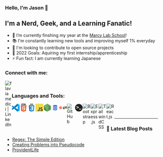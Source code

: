 ### Hello, I'm Jason 👋


## I'm a Nerd, Geek, and a Learning Fanatic!

- 🔭 I’m currently finshing my year at the [Marcy Lab School](https://www.marcylabschool.org/)!
- 📚 I'm constantly learning new tools and improving myself 1% everyday
- 👀 I'm looking to contribute to open source projects
- 🥅 2022 Goals: Aquiring my first internship/apprenticeship
- ⚡ Fun fact: I am currently learning Japanese 

### Connect with me:

<a href="https://www.linkedin.com/in/jason-padilla-8294bb1a7/">
<img align="left" alt="flaviamedici | LinkedIn" width="22px" src="https://yt3.ggpht.com/9XmuxL_LL7CxAOOlbBgTnJIo2uHpoLKHhWzlPt7O49ULQmvBSJlxk1RpX3pJ8jkRBkD6p9BIRg=s900-c-k-c0x00ffffff-no-rj" />
</a>

<br />

### Languages and Tools:

<img align="left" alt="Visual Studio Code" width="26px" src="https://raw.githubusercontent.com/github/explore/80688e429a7d4ef2fca1e82350fe8e3517d3494d/topics/visual-studio-code/visual-studio-code.png" />

<img align="left" alt="HTML5" width="26px" src="https://raw.githubusercontent.com/github/explore/80688e429a7d4ef2fca1e82350fe8e3517d3494d/topics/html/html.png" />

<img align="left" alt="CSS3" width="26px" src="https://raw.githubusercontent.com/github/explore/80688e429a7d4ef2fca1e82350fe8e3517d3494d/topics/css/css.png" />

<img align="left" alt="JavaScript" width="26px" src="https://raw.githubusercontent.com/github/explore/80688e429a7d4ef2fca1e82350fe8e3517d3494d/topics/javascript/javascript.png" />
<img align="left" alt="Node.js" width="26px" src="https://raw.githubusercontent.com/github/explore/80688e429a7d4ef2fca1e82350fe8e3517d3494d/topics/nodejs/nodejs.png" />

<img align="left" alt="SQL" width="26px" src="https://raw.githubusercontent.com/github/explore/80688e429a7d4ef2fca1e82350fe8e3517d3494d/topics/sql/sql.png" />

<img align="left" alt="Git" width="26px" src="https://raw.githubusercontent.com/github/explore/80688e429a7d4ef2fca1e82350fe8e3517d3494d/topics/git/git.png" />

<img align="left" alt="GitHub" width="26px" src="https://play-lh.googleusercontent.com/PCpXdqvUWfCW1mXhH1Y_98yBpgsWxuTSTofy3NGMo9yBTATDyzVkqU580bfSln50bFU" />

<img align="left" alt="Terminal" width="26px" src="https://raw.githubusercontent.com/github/explore/80688e429a7d4ef2fca1e82350fe8e3517d3494d/topics/terminal/terminal.png" />

<img align="left" alt="Bootstrap" width="26px" src="https://upload.wikimedia.org/wikipedia/commons/thumb/b/b2/Bootstrap_logo.svg/1200px-Bootstrap_logo.svg.png" />

<img align="left" alt="Express.js" width="26px" src="https://ih1.redbubble.net/image.438908244.6144/st,small,507x507-pad,600x600,f8f8f8.u2.jpg" />

<img align="left" alt="TailwindCSS" width="26px" src="https://viget.imgix.net/tailwind-on-gray.png?auto=format%2Ccompress&crop=focalpoint&fit=crop&fp-x=0.5&fp-y=0.5&h=200&ixlib=php-2.1.1&q=90&w=200&s=95e1785212356863d8b61638e5734278" />

<img align="left" alt="React.js" width="26px" src="https://upload.wikimedia.org/wikipedia/commons/thumb/a/a7/React-icon.svg/2300px-React-icon.svg.png" />

<br />
<br />

---

### 📕 Latest Blog Posts


- [Regex: The Simple Edition](https://medium.com/codex/regex-the-simple-edition-6987fa1dd3f5)
- [Creating Problems into Pseudocode](https://medium.com/codex/creating-problems-into-pseudocode-7e12b8d9bdf)
- [ProvidentLife](https://medium.com/codex/provident-life-fe422f741812)

